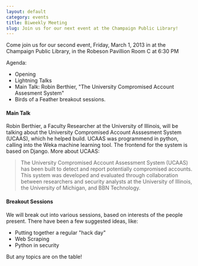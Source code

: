 ```yaml
---
layout: default
category: events
title: Biweekly Meeting
slug: Join us for our next event at the Champaign Public Library!
---
```


Come join us for our second event, Friday, March 1, 2013 in at the
Champaign Public Library, in the Robeson Pavillion Room C at 6:30 PM

Agenda:
* Opening
* Lightning Talks
* Main Talk: Robin Berthier, "The University Compromised Account Assesment System"
* Birds of a Feather breakout sessions.

#### Main Talk

Robin Berthier, a Faculty Researcher at the University of Illinois, will be
talking about the University Compromised Account Asssesment System (UCAAS), which he
helped build. UCAAS was programmend in python, calling into the Weka machine
learning tool. The frontend for the system is based on Django. More about UCAAS:

>The University Compromised Account Assessment System (UCAAS) has been built to
>detect and report potentially compromised accounts. This system was developed
>and evaluated through collaboration between researchers and security analysts
>at the University of Illinois, the University of Michigan, and BBN Technology.

#### Breakout Sessions

We will break out into various sessions, based on interests of the people present.
There have been a few suggested ideas, like:

* Putting together a regular "hack day"
* Web Scraping
* Python in security

But any topics are on the table!
